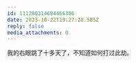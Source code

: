 ```yaml
---
id: 111280314684466306
date: 2023-10-22T19:27:28.585Z
reply: false
media_attachments: 0
---
```


我的右眼跳了十多天了，不知道如何打过此劫。

